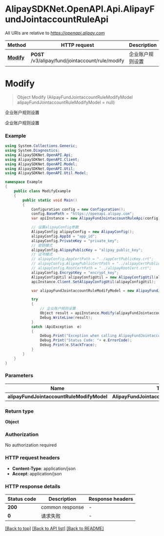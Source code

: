 # AlipaySDKNet.OpenAPI.Api.AlipayFundJointaccountRuleApi

All URIs are relative to *https://openapi.alipay.com*

Method | HTTP request | Description
------------- | ------------- | -------------
[**Modify**](AlipayFundJointaccountRuleApi.md#modify) | **POST** /v3/alipay/fund/jointaccount/rule/modify | 企业账户规则设置


<a name="modify"></a>
# **Modify**
> Object Modify (AlipayFundJointaccountRuleModifyModel alipayFundJointaccountRuleModifyModel = null)

企业账户规则设置

企业账户规则设置

### Example
```csharp
using System.Collections.Generic;
using System.Diagnostics;
using AlipaySDKNet.OpenAPI.Api;
using AlipaySDKNet.OpenAPI.Client;
using AlipaySDKNet.OpenAPI.Model;
using AlipaySDKNet.OpenAPI.Util;
using AlipaySDKNet.OpenAPI.Util.Model;

namespace Example
{
    public class ModifyExample
    {
        public static void Main()
        {
            Configuration config = new Configuration();
            config.BasePath = "https://openapi.alipay.com";
            var apiInstance = new AlipayFundJointaccountRuleApi(config);

            // 设置alipayConfig参数
            AlipayConfig alipayConfig = new AlipayConfig();
            alipayConfig.AppId = "app_id";
            alipayConfig.PrivateKey = "private_key";
            // 密钥模式
            alipayConfig.AlipayPublicKey = "alipay_public_key";
            // 证书模式
            // alipayConfig.AppCertPath = "../appCertPublicKey.crt";
            // alipayConfig.AlipayPublicCertPath = "../alipayCertPublicKey_RSA2.crt";
            // alipayConfig.RootCertPath = "../alipayRootCert.crt";
            alipayConfig.EncryptKey = "encrypt_key";
            AlipayConfigUtil alipayConfigUtil = new AlipayConfigUtil(alipayConfig);
            apiInstance.Client.SetAlipayConfigUtil(alipayConfigUtil);

            var alipayFundJointaccountRuleModifyModel = new AlipayFundJointaccountRuleModifyModel(); // AlipayFundJointaccountRuleModifyModel |  (optional) 

            try
            {
                // 企业账户规则设置
                Object result = apiInstance.Modify(alipayFundJointaccountRuleModifyModel);
                Debug.WriteLine(result);
            }
            catch (ApiException  e)
            {
                Debug.Print("Exception when calling AlipayFundJointaccountRuleApi.Modify: " + e.Message );
                Debug.Print("Status Code: "+ e.ErrorCode);
                Debug.Print(e.StackTrace);
            }
        }
    }
}
```

### Parameters

Name | Type | Description  | Notes
------------- | ------------- | ------------- | -------------
 **alipayFundJointaccountRuleModifyModel** | **AlipayFundJointaccountRuleModifyModel**|  | [optional] 

### Return type

**Object**

### Authorization

No authorization required

### HTTP request headers

 - **Content-Type**: application/json
 - **Accept**: application/json


### HTTP response details
| Status code | Description | Response headers |
|-------------|-------------|------------------|
| **200** | common response |  -  |
| **0** | 请求失败 |  -  |

[[Back to top]](#) [[Back to API list]](../README.md#documentation-for-api-endpoints) [[Back to README]](../README.md)

